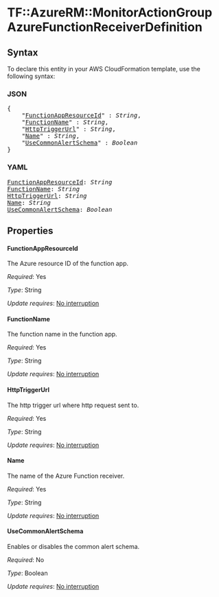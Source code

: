 # TF::AzureRM::MonitorActionGroup AzureFunctionReceiverDefinition

## Syntax

To declare this entity in your AWS CloudFormation template, use the following syntax:

### JSON

<pre>
{
    "<a href="#functionappresourceid" title="FunctionAppResourceId">FunctionAppResourceId</a>" : <i>String</i>,
    "<a href="#functionname" title="FunctionName">FunctionName</a>" : <i>String</i>,
    "<a href="#httptriggerurl" title="HttpTriggerUrl">HttpTriggerUrl</a>" : <i>String</i>,
    "<a href="#name" title="Name">Name</a>" : <i>String</i>,
    "<a href="#usecommonalertschema" title="UseCommonAlertSchema">UseCommonAlertSchema</a>" : <i>Boolean</i>
}
</pre>

### YAML

<pre>
<a href="#functionappresourceid" title="FunctionAppResourceId">FunctionAppResourceId</a>: <i>String</i>
<a href="#functionname" title="FunctionName">FunctionName</a>: <i>String</i>
<a href="#httptriggerurl" title="HttpTriggerUrl">HttpTriggerUrl</a>: <i>String</i>
<a href="#name" title="Name">Name</a>: <i>String</i>
<a href="#usecommonalertschema" title="UseCommonAlertSchema">UseCommonAlertSchema</a>: <i>Boolean</i>
</pre>

## Properties

#### FunctionAppResourceId

The Azure resource ID of the function app.

_Required_: Yes

_Type_: String

_Update requires_: [No interruption](https://docs.aws.amazon.com/AWSCloudFormation/latest/UserGuide/using-cfn-updating-stacks-update-behaviors.html#update-no-interrupt)

#### FunctionName

The function name in the function app.

_Required_: Yes

_Type_: String

_Update requires_: [No interruption](https://docs.aws.amazon.com/AWSCloudFormation/latest/UserGuide/using-cfn-updating-stacks-update-behaviors.html#update-no-interrupt)

#### HttpTriggerUrl

The http trigger url where http request sent to.

_Required_: Yes

_Type_: String

_Update requires_: [No interruption](https://docs.aws.amazon.com/AWSCloudFormation/latest/UserGuide/using-cfn-updating-stacks-update-behaviors.html#update-no-interrupt)

#### Name

The name of the Azure Function receiver.

_Required_: Yes

_Type_: String

_Update requires_: [No interruption](https://docs.aws.amazon.com/AWSCloudFormation/latest/UserGuide/using-cfn-updating-stacks-update-behaviors.html#update-no-interrupt)

#### UseCommonAlertSchema

Enables or disables the common alert schema.

_Required_: No

_Type_: Boolean

_Update requires_: [No interruption](https://docs.aws.amazon.com/AWSCloudFormation/latest/UserGuide/using-cfn-updating-stacks-update-behaviors.html#update-no-interrupt)


